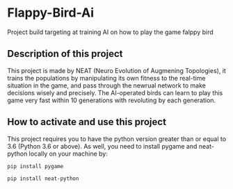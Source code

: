 # Flappy-Bird-Ai
Project build targeting at training AI on how to play the game falppy bird

## Description of this project

This project is made by NEAT (Neuro Evolution of Augmening Topologies), it trains the populations by manipulating its own fitness to the real-time situation in the game, and pass through the newrual network to make decisions wisely and precisely. The AI-operated birds can learn to play this game very fast within 10 generations with revoluting by each generation.

## How to activate and use this project

This project requires you to have the python version greater than or equal to 3.6 (Python 3.6 or above).
As well, you need to install pygame and neat-python locally on your machine by:

```pip install pygame```

```pip install neat-python```
